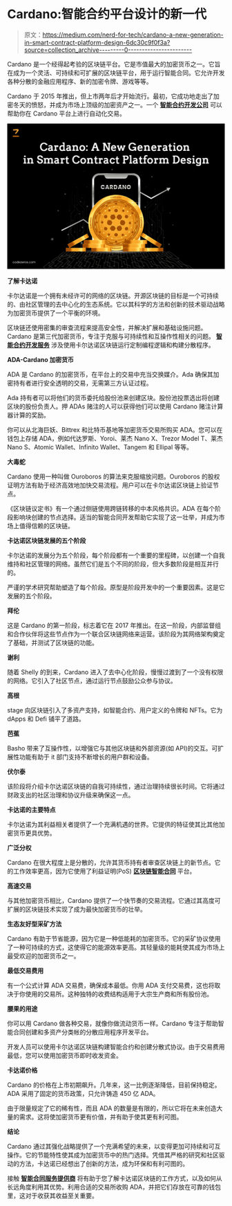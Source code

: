 # Cardano:智能合约平台设计的新一代

> 原文：<https://medium.com/nerd-for-tech/cardano-a-new-generation-in-smart-contract-platform-design-6dc30c9f0f3a?source=collection_archive---------0----------------------->

Cardano 是一个经得起考验的区块链平台。它是市值最大的加密货币之一。它旨在成为一个灵活、可持续和可扩展的区块链平台，用于运行智能合同。它允许开发各种分散的金融应用程序、新的加密令牌、游戏等等。

Cardano 于 2015 年推出，但上市两年后才开始流行。最初，它成功地走出了加密冬天的愤怒，并成为市场上顶级的加密资产之一。一个 [**智能合约开发公司**](https://www.codezeros.com/services/smart-contract-creation) 可以帮助你在 Cardano 平台上进行自动化交易。

![](img/180a205bb585adf0ab6b5166baac553d.png)

**了解卡达诺**

卡尔达诺是一个拥有未经许可的网络的区块链。开源区块链的目标是一个可持续的、由社区管理的去中心化的生态系统。它以其科学的方法和创新的技术驱动战略为加密货币提供了一个平衡的环境。

区块链还使用密集的审查流程来提高安全性，并解决扩展和基础设施问题。Cardano 是第三代加密货币，专注于克服与可持续性和互操作性相关的问题。 [**智能合约开发服务**](https://www.codezeros.com/services/) 涉及使用卡尔达诺区块链运行定制编程逻辑和构建分散程序。

**ADA-Cardano 加密货币**

ADA 是 Cardano 的加密货币，在平台上的交易中充当交换媒介。Ada 确保其加密持有者进行安全透明的交易，无需第三方认证过程。

Ada 持有者可以将他们的货币委托给股份池来创建区块。股份池投票选出将创建区块的股份负责人。押 ADAs 赌注的人可以获得他们可以使用 Cardano 赌注计算器计算的奖励。

你可以从北海巨妖、Bittrex 和比特币基地等加密货币交易所购买 ADA。您可以在钱包上存储 ADA，例如代达罗斯、Yoroi、莱杰 Nano X、Trezor Model T、莱杰 Nano S、Atomic Wallet、Infinito Wallet、Tangem 和 Ellipal 等等。

**大毒蛇**

Cardano 使用一种叫做 Ouroboros 的算法来克服缩放问题。Ouroboros 的股权证明方法有助于经济高效地加快交易流程。用户可以在卡尔达诺区块链上验证节点。

《区块链议定书》有一个通过侧链使用跨链转移的中本风格共识。ADA 在每个阶段影响块创建的节点选择。适当的智能合同开发帮助它实现了这一壮举，并成为市场上值得信赖的区块链。

**卡达诺区块链发展的五个阶段**

卡尔达诺的发展分为五个阶段，每个阶段都有一个重要的里程碑，以创建一个自我维持和社区管理的网络。虽然它们是五个不同的阶段，但大多数阶段是相互并行的。

严谨的学术研究帮助塑造了每个阶段。原型是阶段开发中的一个重要因素。这是它发展的五个阶段。

**拜伦**

这是 Cardano 的第一阶段，标志着它在 2017 年推出。在这一阶段，内部监督组和合作伙伴将这些节点作为一个联合区块链网络来运营。该阶段为其网络架构奠定了基础，并测试了区块链的功能。

**谢利**

随着 Shelly 的到来，Cardano 进入了去中心化阶段，慢慢过渡到了一个没有权限的网络。它引入了社区节点，通过运行节点鼓励公众参与协议。

**高根**

stage 向区块链引入了多资产支持，如智能合约、用户定义的令牌和 NFTs。它为 dApps 和 Defi 铺平了道路。

**芭蕉**

Basho 带来了互操作性，以增强它与其他区块链和外部资源(如 API)的交互。可扩展性功能有助于 it 部门支持不断增长的用户群和设备。

**伏尔泰**

该阶段将介绍卡尔达诺区块链的自我可持续性，通过治理持续很长时间。它将通过财政支出的社区治理和协议升级来确保这一点。

**卡达诺的主要特点**

卡尔达诺为其利益相关者提供了一个充满机遇的世界。它提供的特征使其比其他加密货币更具优势。

**广泛分权**

Cardano 在很大程度上是分散的，允许其货币持有者审查区块链上的新节点。它的工作效率更高，因为它使用了利益证明(PoS) [**区块链智能合同**](https://www.codezeros.com/) 平台。

**高速交易**

与其他加密货币相比，Cardano 提供了一个快节奏的交易流程。它通过其高度可扩展的区块链技术实现了成为最快加密货币的壮举。

**生态友好型采矿方法**

Cardano 有助于节省能源，因为它是一种低能耗的加密货币。它的采矿协议使用了一种可持续的方式，这使得它的能源效率更高。其轻量级的能耗使其成为市场上最受欢迎的加密货币之一。

**最低交易费用**

有一个公式计算 ADA 交易费，确保成本最低。你用 ADA 支付交易费，这也将取决于你使用的交易所。这种独特的收费结构适用于大宗生产商和所有股份池。

**腰果的用途**

你可以用 Cardano 做各种交易，就像你做流动货币一样。Cardano 专注于帮助智能合同创建和多资产分类帐的分散应用程序开发平台。

开发人员可以使用卡尔达诺区块链构建智能合约和创建分散式协议。由于交易费用最低，您可以使用加密货币即时收发资金。

**卡达诺价格**

Cardano 的价格在上市初期飙升。几年来，这一比例逐渐降低，目前保持稳定。ADA 采用了固定的货币政策，只允许铸造 450 亿 ADA。

由于限量规定了它的稀有性，而且 ADA 的数量是有限的，所以它将在未来创造大量的需求。这将使加密货币更有价值，并有助于使其更有利可图。

**结论**

Cardano 通过其强化战略提供了一个充满希望的未来，以变得更加可持续和可互操作。它的节能特性使其成为加密货币中的热门选择。凭借其严格的研究和社区驱动的方法，卡达诺已经想出了创新的方法，成为环保和有利可图的。

接触 [**智能合同服务提供商**](https://www.codezeros.com/services/smart-contract-creation) 将有助于您了解卡达诺区块链的工作方式，以及如何从长远角度利用其优势。利用合适的交易所收购 ADA，并把它们存放在可靠的钱包里，这对于收获其收益至关重要。